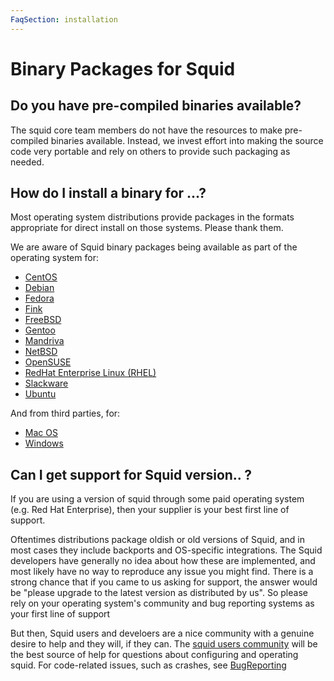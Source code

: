 ```yaml
---
FaqSection: installation
---
```

# Binary Packages for Squid

## Do you have pre-compiled binaries available?

The squid core team members do not have the resources to make
pre-compiled binaries available. Instead, we invest effort into making
the source code very portable and rely on others to provide such
packaging as needed.

## How do I install a binary for ...?

Most operating system distributions provide packages in the formats
appropriate for direct install on those systems. Please thank them.

We are aware of Squid binary packages being available as part of the 
operating system for:
* [CentOS](/KnowledgeBase/CentOS)
* [Debian](/KnowledgeBase/Debian)
* [Fedora](/KnowledgeBase/Fedora)
* [Fink](/KnowledgeBase/Fink)
* [FreeBSD](/KnowledgeBase/FreeBSD)
* [Gentoo](/KnowledgeBase/Gentoo)
* [Mandriva](/KnowledgeBase/Mandriva)
* [NetBSD](/KnowledgeBase/NetBSD)
* [OpenSUSE](/KnowledgeBase/OpenSUSE)
* [RedHat Enterprise Linux (RHEL)](/KnowledgeBase/RedHat)
* [Slackware](/KnowledgeBase/Slackware)
* [Ubuntu](/KnowledgeBase/Ubuntu)

And from third parties, for:
* [Mac OS](/KnowledgeBase/MacOs)
* [Windows](/KnowledgeBase/Windows)

## Can I get support for Squid version.. ?

If you are using a version of squid through some paid operating system
(e.g. Red Hat Enterprise), then your supplier is your best first line
of support.

Oftentimes distributions package oldish or old versions of Squid, and
in most cases they include backports and OS-specific integrations. The
Squid developers have generally no idea about how these are implemented, and
most likely have no way to reproduce any issue you might find.
There is a strong chance that if you came to us asking for support, the
answer would be "please upgrade to the latest version as distributed by us".
So please rely on your operating system's community and bug reporting
systems as your first line of support

But then, Squid users and develoers are a nice community with a genuine
desire to help and they will, if they can.
The
[squid users community](http://www.squid-cache.org/Support/mailing-lists.html#squid-users)
will be the best source of help for questions about configuring and operating
squid.
For code-related issues, such as crashes, see [BugReporting](/SquidFaq/BugReporting)
